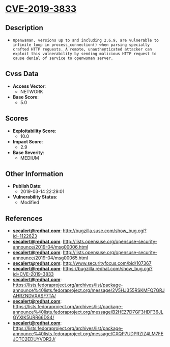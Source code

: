 
# [CVE-2019-3833](http://bugzilla.suse.com/show_bug.cgi?id=1122623)

## Description

- `Openwsman, versions up to and including 2.6.9, are vulnerable to infinite loop in process_connection() when parsing specially crafted HTTP requests. A remote, unauthenticated attacker can exploit this vulnerability by sending malicious HTTP request to cause denial of service to openwsman server.`

## Cvss Data

- **Access Vector**:
  - NETWORK
- **Base Score**:
  - 5.0

## Scores

- **Exploitability Score**:
  - 10.0
- **Impact Score**:
  - 2.9
- **Base Severity**:
  - MEDIUM

## Other Information

- **Publish Date**:
  - 2019-03-14 22:29:01
- **Vulnerability Status**:
  - Modified

## References

- **secalert@redhat.com**: http://bugzilla.suse.com/show_bug.cgi?id=1122623
- **secalert@redhat.com**: http://lists.opensuse.org/opensuse-security-announce/2019-04/msg00006.html
- **secalert@redhat.com**: http://lists.opensuse.org/opensuse-security-announce/2019-04/msg00065.html
- **secalert@redhat.com**: http://www.securityfocus.com/bid/107367
- **secalert@redhat.com**: https://bugzilla.redhat.com/show_bug.cgi?id=CVE-2019-3833
- **secalert@redhat.com**: https://lists.fedoraproject.org/archives/list/package-announce%40lists.fedoraproject.org/message/2V5HJ355RSKMFQ7GRJAHRZNDVXASF7TA/
- **secalert@redhat.com**: https://lists.fedoraproject.org/archives/list/package-announce%40lists.fedoraproject.org/message/B2HEZ7D7GF3HDF36JLGYXIK5URR66DS4/
- **secalert@redhat.com**: https://lists.fedoraproject.org/archives/list/package-announce%40lists.fedoraproject.org/message/CXQP7UDPRZIZ4LM7FEJCTC2EDUYVOR2J/
